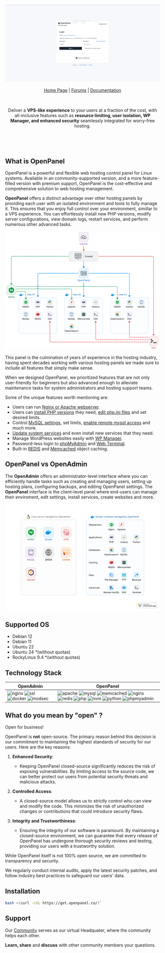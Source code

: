 <div align="center">
<a href="https://openpanel.co/">
    <img alt="website" src="/documentation/static/img/openpanel_admin.gif">
</a>
  
<br/>
<br/>

<div align="center">
    <a href="https://openpanel.co">Home Page</a> |
    <a href="https://community.openpanel.co/">Forums</a> |
    <a href="https://openpanel.co/docs/admin/intro/">Documentation</a>
</div>
</div>

<br/>
<br/>

<div align="center"> 
    
Deliver a <strong>VPS-like experience</strong> to your users at a fraction of the cost, with all-inclusive features such as <strong>resource limiting, user isolation, WP Manager, and enhanced security</strong> seamlessly integrated for worry-free hosting.

<br />
<br />

</div>
<br/>

## What is OpenPanel

OpenPanel is a powerful and flexible web hosting control panel for Linux systems. Available in an community-supported version, and a more feature-filled version with premium support, OpenPanel is the cost-effective and comprehensive solution to web hosting management.

**OpenPanel** offers a distinct advantage over other hosting panels by providing each user with an isolated environment and tools to fully manage it. This ensures that you enjoy full control over your environment, simillar to a VPS experience. You can effortlessly install new PHP versions, modify server configurations, view domain logs, restart services, and perform numerous other advanced tasks.

[![openpanel scheme](/documentation/static/img/admin/openpanel_scheme.png)](https://openpanel.co/docs/panel/intro/)

This panel is the culmination of years of experience in the hosting industry, having spent decades working with various hosting panels we made sure to include all features that simply make sense.

When we designed OpenPanel, we prioritized features that are not only user-friendly for beginners but also advanced enough to alleviate maintenance tasks for system administrators and hosting support teams.

Some of the unique features worth mentioning are:

- Users can run [Nginx or Apache webserver](https://openpanel.co/docs/admin/plans/hosting_plans/#list-hosting-plans).
- Users can [install PHP versions](https://openpanel.co/docs/panel/advanced/server_settings#install-php-version) they need, [edit php.ini files](https://openpanel.co/docs/panel/advanced/server_settings#phpini-editor) and set desired limits.
- Control [MySQL settings](https://openpanel.co/docs/panel/advanced/server_settings#mysql-settings), set limits, [enable remote mysql access](https://openpanel.co/docs/panel/databases/remote) and much more.
- [Update system services](https://openpanel.co/docs/panel/advanced/server_settings#service-status) and even install new services that they need.
- Manage WordPress websites easily with [WP Manager](https://openpanel.co/docs/panel/applications/wordpress).
- Password-less login to [phpMyAdmin](https://openpanel.co/docs/panel/databases/phpmyadmin) and [Web Terminal](https://openpanel.co/docs/panel/advanced/terminal).
- Built-in [REDIS](https://openpanel.co/docs/panel/caching/Redis) and [Memcached](https://openpanel.co/docs/panel/caching/Memcached) object caching.

## OpenPanel vs OpenAdmin


The **OpenAdmin** offers an administrator-level interface where you can efficiently handle tasks such as creating and managing users, setting up hosting plans, configuring backups, and editing OpenPanel settings.
The **OpenPanel** interface is the client-level panel where end-users can manage their enviroment, edit settings, install services, create websites and more.

[![openpanel-vs-openadmin](/documentation/static/img/admin/openpanel_vs_openadmin.svg)](https://openpanel.co/docs/admin/intro/)


## Supported OS

- Debian 12
- Debian 11
- Ubuntu 22
- Ubuntu 24 *(without quotas)
- RockyLinux 9.4 *(without quotas)

## Technology Stack


| OpenAdmin |  OpenPanel |
|------------------|---|
|         ![nginx](https://img.shields.io/badge/Nginx-1.22--1.26-blue?logo=nginx&logoColor=white) ![ssl](https://img.shields.io/badge/Let'sEncrypt-green?logo=letsencrypt&logoColor=white) ![docker](https://img.shields.io/badge/Docker-blue?logo=docker&logoColor=white) ![modsec](https://img.shields.io/badge/ModSecurity-WAF-blue?logo=modsecurity&logoColor=white)        |  ![apache](https://img.shields.io/badge/Apache-2.4-7aba03?logo=apache&logoColor=white) ![mysql](https://img.shields.io/badge/MySQL-5.5--8.2-blue?logo=mysql&logoColor=white) ![memcached](https://img.shields.io/badge/Memcached-1.4--1.6-blue) ![nginx](https://img.shields.io/badge/Nginx-1.22--1.26-blue?logo=nginx&logoColor=white) ![redis](https://img.shields.io/badge/Redis-3.0--7.2-blue?logo=redis&logoColor=white) ![php](https://img.shields.io/badge/PHP-5.4--8.3-blue?logo=php&logoColor=white) ![nvm](https://img.shields.io/badge/NVM-1.1.12-7aba03?logo=node.js&logoColor=white) ![python](https://img.shields.io/badge/Python-3.8--3.12-blue?logo=python&logoColor=white) ![phpmyadmin](https://img.shields.io/badge/PHPMyAdmin-6.5-bluelogo=phpmyadmin&logoColor=white) |

## What do you mean by "open" ?

Open for business!

OpenPanel is **not** open-source. The primary reason behind this decision is our commitment to maintaining the highest standards of security for our users. Here are the key reasons:

1. **Enhanced Security**:
    - Keeping OpenPanel closed-source significantly reduces the risk of exposing vulnerabilities. By limiting access to the source code, we can better protect our users from potential security threats and malicious attacks.

2. **Controlled Access**:
    - A closed-source model allows us to strictly control who can view and modify the code. This minimizes the risk of unauthorized changes or contributions that could introduce security flaws.

3. **Integrity and Trustworthiness**:
    - Ensuring the integrity of our software is paramount. By maintaining a closed-source environment, we can guarantee that every release of OpenPanel has undergone thorough security reviews and testing, providing our users with a trustworthy solution.

While OpenPanel itself is not 100% open source, we are committed to transparency and security.

We regularly conduct internal audits, apply the latest security patches, and follow industry best practices to safeguard our users' data.

## Installation

```bash
bash <(curl -sSL https://get.openpanel.co/)`
```

## Support

Our [Community](https://community.openpanel.co/) serves as our virtual Headquater, where the community helps each other.

**Learn, share** and **discuss** with other community members your questions.
